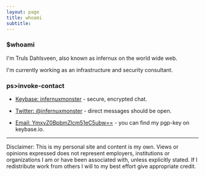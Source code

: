 ```yaml
---
layout: page
title: whoami
subtitle: 
---
```


### $whoami

I'm Truls Dahlsveen, also known as infernux on the world wide web.

I'm currently working as an infrastructure and security consultant.

<script src="https://www.hackthebox.eu/badge/13543"></script>

### ps>invoke-contact

* [Keybase: infernuxmonster](https://keybase.io/infernuxmonster) - secure, encrypted chat.
  
* [Twitter: @infernuxmonster](https://twitter.com/infernuxmonster) - direct messages should be open.
  
* [Email: YmxvZ0BpbmZlcm51eC5ubw==](mailto:YmxvZ0BpbmZlcm51eC5ubw==) - you can find my pgp-key on keybase.io.


---

Disclaimer: This is my personal site and content is my own. Views or opinions expressed does not represent employers, institutions or organizations I am or have been associated with, unless explicitly stated. If I redistribute work from others I will to my best effort give appropriate credit.